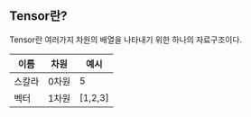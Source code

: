 ## Tensor란?

Tensor란 여러가지 차원의 배열을 나타내기 위한 하나의 자료구조이다.

|  이름   |  차원  | 예시   |
|---|---|---|
| 스칼라  | 0차원  | 5 |
|  벡터    | 1차원    | [1,2,3] |

